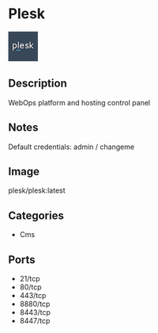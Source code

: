 # Plesk

![Logo](images/Plesk.png)

## Description
WebOps platform and hosting control panel

## Notes
Default credentials: admin / changeme

## Image
plesk/plesk:latest

## Categories
- Cms

## Ports
- 21/tcp
- 80/tcp
- 443/tcp
- 8880/tcp
- 8443/tcp
- 8447/tcp

